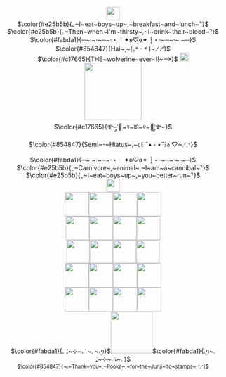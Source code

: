 <p align="center">
 <img src="https://files.catbox.moe/ztbi24.jpg" "width="" height="30"> <br />
  $\color{#e25b5b}{⌞~I~eat~boys~up~,~breakfast~and~lunch~⌝}$<br /> 
 $\color{#e25b5b}{⌞~Then~when~I'm~thirsty~,~I~drink~their~blood~⌝}$ <br /> 
 $\color{#fabda1}{─~·~·~─~·・┆✦ʚ♡ɞ✦ ┆・·~─~·~·~─}$<br />
 $\color{#854847}{Hai~,~(｡˃ ᵕ ˂ )~.ᐟ.ᐟ}$ <br />
$\color{#c17665}{THE~wolverine~ever~!!~—>}$ <a href="https://github.com/MoiiMemeMoitie"><img src="https://files.catbox.moe/8yo5jl.gif" "width="" height=20" > </a> <br />
<img src="https://files.catbox.moe/5t2xbh.jpg" "width="" height="130"> <br />
  $\color{#c17665}{࿐༘་🦊~୨~ꕤ~୧~🐇་༘࿐}$ <br />
  $\color{#854847}{Semi~-~Hiatus~,~૮꒰ ˶• ༝ •˶꒱ა ♡~.ᐟ.ᐟ}$<br />
  $\color{#fabda1}{─~·~·~─~·・┆✦ʚ♡ɞ✦ ┆・·~─~·~·~─}$<br />
  $\color{#e25b5b}{⌞~Carnivore~,~animal~,~I~am~a~cannibal~⌝}$ <br /> 
 $\color{#e25b5b}{⌞~I~eat~boys~up~,~you~better~run~⌝}$<br />
 <img src="https://files.catbox.moe/ebh2fs.jpg" "width="" height="30"> <br />
 <img src="https://files.catbox.moe/quctil.gif" "width="" height="55"><img src="https://files.catbox.moe/ojboij.gif" "width="" height="55"><img src="https://files.catbox.moe/igz5ao.gif" "width="" height="55"><img src="https://files.catbox.moe/4os0jv.gif" "width="" height="55"> <br />
 <img src="https://files.catbox.moe/2qo1ye.jpg" "width="" height="54"><img src="https://files.catbox.moe/bedq7w.png" "width="" height="54"><img src="https://files.catbox.moe/xbu5dw.png" "width="" height="54"><img src="https://files.catbox.moe/i6jrbi.png" "width="" height="54"> <br />
 <img src="https://files.catbox.moe/nh4qhx.gif" "width="" height="53"><img src="https://files.catbox.moe/i7i9v1.gif" "width="" height="53"><img src="https://files.catbox.moe/nxjhm9.gif" "width="" height="53"><img src="https://files.catbox.moe/0hqtqu.gif" "width="" height="53"> <br />
 <img src="https://files.catbox.moe/b1r2f6.jpg" "width="" height="55"><img src="https://files.catbox.moe/zjg7li.jpg" "width="" height="55"><img src="https://files.catbox.moe/tb0e5q.jpg" "width="" height="55"><img src="https://files.catbox.moe/mqrwyr.jpg" "width="" height="55"> <br  />
 <img src="https://files.catbox.moe/ymf5xp.jpg" "width="" height="55"><img src="https://files.catbox.moe/sb9cum.gif" "width="" height="55"><img src="https://files.catbox.moe/vuoz9u.gif" "width="" height="55"><img src="https://files.catbox.moe/iuh5c2.jpg" "width="" height="55"> <br />
$\color{#fabda1}{. ݁₊~⊹~. ݁˖~. ݁~৻ꪆ}$<img src="https://files.catbox.moe/5q4ar4.png" "width="" height="95">$\color{#fabda1}{৻ꪆ~. ݁₊~⊹~. ݁˖~. ݁}$ <br />
 <sub/> $\color{#854847}{ᯓ~Thank~you~,~Pooka~,~for~the~Junji~Ito~stamps~.ᐟ.ᐟ}$</sub> <br />
</div>

